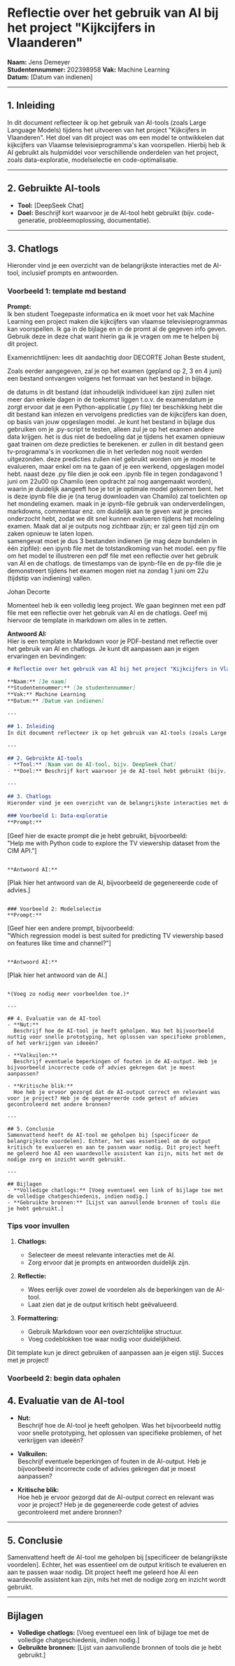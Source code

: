# Reflectie over het gebruik van AI bij het project "Kijkcijfers in Vlaanderen"

**Naam:** Jens Demeyer  
**Studentennummer:** 202398958
**Vak:** Machine Learning  
**Datum:** [Datum van indienen]  

---

## 1. Inleiding

In dit document reflecteer ik op het gebruik van AI-tools (zoals Large Language Models) tijdens het uitvoeren van het project "Kijkcijfers in Vlaanderen". Het doel van dit project was om een model te ontwikkelen dat kijkcijfers van Vlaamse televisieprogramma's kan voorspellen. Hierbij heb ik AI gebruikt als hulpmiddel voor verschillende onderdelen van het project, zoals data-exploratie, modelselectie en code-optimalisatie.

---

## 2. Gebruikte AI-tools

- **Tool:** [DeepSeek Chat]  
- **Doel:** Beschrijf kort waarvoor je de AI-tool hebt gebruikt (bijv. code-generatie, probleemoplossing, documentatie).  

---

## 3. Chatlogs

Hieronder vind je een overzicht van de belangrijkste interacties met de AI-tool, inclusief prompts en antwoorden.  

### Voorbeeld 1: template md bestand  

**Prompt:**  
Ik ben student Toegepaste informatica en ik moet voor het vak Machine Learning een project maken die kijkcijfers van vlaamse televisieprogrammas kan voorspellen. Ik ga in de bijlage en in de promt al de gegeven info geven. Gebruik deze in deze chat want hierin ga ik je vragen om me te helpen bij dit project.

 Examenrichtlijnen: lees dit aandachtig door
DECORTE Johan
Beste student,

Zoals eerder aangegeven, zal je op het examen (gepland op 2, 3 en 4 juni) een bestand ontvangen volgens het formaat van het bestand in bijlage.

de datums in dit bestand (dat inhoudelijk individueel kan zijn) zullen niet meer dan enkele dagen in de toekomst liggen t.o.v. de examendatum
je zorgt ervoor dat je een Python-applicatie (.py file) ter beschikking hebt die dit bestand kan inlezen en vervolgens predicties van de kijkcijfers kan doen, op basis van jouw opgeslagen model. Je kunt het bestand in bijlage dus gebruiken om je .py-script te testen, alleen zul je op het examen andere data krijgen.
het is dus niet de bedoeling dat je tijdens het examen opnieuw gaat trainen om deze predicties te berekenen.
er zullen in dit bestand geen tv-programma's in voorkomen die in het verleden nog nooit werden uitgezonden.
deze predicties zullen niet gebruikt worden om je model te evalueren, maar enkel om na te gaan of je een werkend, opgeslagen model hebt.
naast deze .py file dien je ook een .ipynb file in tegen zondagavond 1 juni om 22u00 op Chamilo (een opdracht zal nog aangemaakt worden), waarin je duidelijk aangeeft hoe je tot je optimale model gekomen bent.
het is deze ipynb file die je (na terug downloaden van Chamilo) zal toelichten op het mondeling examen.
maak in je ipynb-file gebruik van onderverdelingen, markdowns, commentaar enz. om duidelijk aan te geven wat je precies onderzocht hebt, zodat we dit snel kunnen evalueren tijdens het mondeling examen. Maak dat al je outputs nog zichtbaar zijn; er zal geen tijd zijn om zaken opnieuw te laten lopen.  
samengevat moet je dus 3 bestanden indienen (je mag deze bundelen in één zipfile):
een ipynb file met de totstandkoming van het model.
een py file om het model te illustreren
een pdf file met een reflectie over het gebruik van AI en de chatlogs.
de timestamps van de ipynb-file en de py-file die je demonstreert tijdens het examen mogen niet na zondag 1 juni om 22u (tijdstip van indiening) vallen.

Johan Decorte

Momenteel heb ik een volledig leeg project. We gaan beginnen met een pdf file met een reflectie over het gebruik van AI en de chatlogs.  Geef mij hiervoor de template in markdown om alles in te zetten.

**Antwoord AI:**  
Hier is een template in Markdown voor je PDF-bestand met reflectie over het gebruik van AI en chatlogs. Je kunt dit aanpassen aan je eigen ervaringen en bevindingen:

```markdown
# Reflectie over het gebruik van AI bij het project "Kijkcijfers in Vlaanderen"

**Naam:** [Je naam]  
**Studentennummer:** [Je studentennummer]  
**Vak:** Machine Learning  
**Datum:** [Datum van indienen]  

---

## 1. Inleiding
In dit document reflecteer ik op het gebruik van AI-tools (zoals Large Language Models) tijdens het uitvoeren van het project "Kijkcijfers in Vlaanderen". Het doel van dit project was om een model te ontwikkelen dat kijkcijfers van Vlaamse televisieprogramma's kan voorspellen. Hierbij heb ik AI gebruikt als hulpmiddel voor verschillende onderdelen van het project, zoals data-exploratie, modelselectie en code-optimalisatie.

---

## 2. Gebruikte AI-tools
- **Tool:** [Naam van de AI-tool, bijv. DeepSeek Chat]  
- **Doel:** Beschrijf kort waarvoor je de AI-tool hebt gebruikt (bijv. code-generatie, probleemoplossing, documentatie).  

---

## 3. Chatlogs
Hieronder vind je een overzicht van de belangrijkste interacties met de AI-tool, inclusief prompts en antwoorden.  

### Voorbeeld 1: Data-exploratie  
**Prompt:**  
```  

[Geef hier de exacte prompt die je hebt gebruikt, bijvoorbeeld:  
"Help me with Python code to explore the TV viewership dataset from the CIM API."]  

```  

**Antwoord AI:**  
```  

[Plak hier het antwoord van de AI, bijvoorbeeld de gegenereerde code of advies.]  

```  

### Voorbeeld 2: Modelselectie  
**Prompt:**  
```  

[Geef hier een andere prompt, bijvoorbeeld:  
"Which regression model is best suited for predicting TV viewership based on features like time and channel?"]  

```  

**Antwoord AI:**  
```  

[Plak hier het antwoord van de AI.]  

```  

*(Voeg zo nodig meer voorbeelden toe.)*  

---

## 4. Evaluatie van de AI-tool
- **Nut:**  
  Beschrijf hoe de AI-tool je heeft geholpen. Was het bijvoorbeeld nuttig voor snelle prototyping, het oplossen van specifieke problemen, of het verkrijgen van ideeën?  

- **Valkuilen:**  
  Beschrijf eventuele beperkingen of fouten in de AI-output. Heb je bijvoorbeeld incorrecte code of advies gekregen dat je moest aanpassen?  

- **Kritische blik:**  
  Hoe heb je ervoor gezorgd dat de AI-output correct en relevant was voor je project? Heb je de gegenereerde code getest of advies gecontroleerd met andere bronnen?  

---

## 5. Conclusie
Samenvattend heeft de AI-tool me geholpen bij [specificeer de belangrijkste voordelen]. Echter, het was essentieel om de output kritisch te evalueren en aan te passen waar nodig. Dit project heeft me geleerd hoe AI een waardevolle assistent kan zijn, mits het met de nodige zorg en inzicht wordt gebruikt.  

---

## Bijlagen
- **Volledige chatlogs:** [Voeg eventueel een link of bijlage toe met de volledige chatgeschiedenis, indien nodig.]  
- **Gebruikte bronnen:** [Lijst van aanvullende bronnen of tools die je hebt gebruikt.]  
```

### Tips voor invullen

1. **Chatlogs:**  
   - Selecteer de meest relevante interacties met de AI.  
   - Zorg ervoor dat je prompts en antwoorden duidelijk zijn.  

2. **Reflectie:**  
   - Wees eerlijk over zowel de voordelen als de beperkingen van de AI-tool.  
   - Laat zien dat je de output kritisch hebt geëvalueerd.  

3. **Formattering:**  
   - Gebruik Markdown voor een overzichtelijke structuur.  
   - Voeg codeblokken toe waar nodig voor duidelijkheid.  

Dit template kun je direct gebruiken of aanpassen aan je eigen stijl. Succes met je project!

### Voorbeeld 2: begin data ophalen

## 4. Evaluatie van de AI-tool

- **Nut:**  
  Beschrijf hoe de AI-tool je heeft geholpen. Was het bijvoorbeeld nuttig voor snelle prototyping, het oplossen van specifieke problemen, of het verkrijgen van ideeën?  

- **Valkuilen:**  
  Beschrijf eventuele beperkingen of fouten in de AI-output. Heb je bijvoorbeeld incorrecte code of advies gekregen dat je moest aanpassen?  

- **Kritische blik:**  
  Hoe heb je ervoor gezorgd dat de AI-output correct en relevant was voor je project? Heb je de gegenereerde code getest of advies gecontroleerd met andere bronnen?  

---

## 5. Conclusie

Samenvattend heeft de AI-tool me geholpen bij [specificeer de belangrijkste voordelen]. Echter, het was essentieel om de output kritisch te evalueren en aan te passen waar nodig. Dit project heeft me geleerd hoe AI een waardevolle assistent kan zijn, mits het met de nodige zorg en inzicht wordt gebruikt.  

---

## Bijlagen

- **Volledige chatlogs:** [Voeg eventueel een link of bijlage toe met de volledige chatgeschiedenis, indien nodig.]  
- **Gebruikte bronnen:** [Lijst van aanvullende bronnen of tools die je hebt gebruikt.]  
